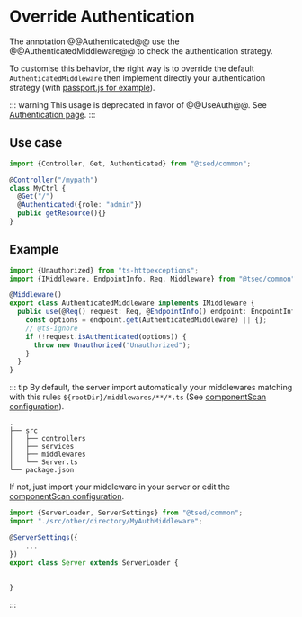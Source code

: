 # Override Authentication <Badge text="deprecated" type="warn" />

The annotation @@Authenticated@@ use the @@AuthenticatedMiddleware@@
to check the authentication strategy. 

To customise this behavior, the right way is to override the default `AuthenticatedMiddleware` then implement directly 
your authentication strategy (with [passport.js for example](/tutorials/passport.md)).

::: warning
This usage is deprecated in favor of @@UseAuth@@. See [Authentication page](https://tsed.io/docs/authentication.html#usage).
:::

## Use case

```typescript
import {Controller, Get, Authenticated} from "@tsed/common";

@Controller("/mypath")
class MyCtrl {
  @Get("/")
  @Authenticated({role: "admin"})
  public getResource(){}
}
```

## Example

```typescript
import {Unauthorized} from "ts-httpexceptions";
import {IMiddleware, EndpointInfo, Req, Middleware} from "@tsed/common";

@Middleware()
export class AuthenticatedMiddleware implements IMiddleware {
  public use(@Req() request: Req, @EndpointInfo() endpoint: EndpointInfo) {
    const options = endpoint.get(AuthenticatedMiddleware) || {};
    // @ts-ignore
    if (!request.isAuthenticated(options)) {
      throw new Unauthorized("Unauthorized");
    }
  }
}
```

::: tip
By default, the server import automatically your middlewares matching with this rules `${rootDir}/middlewares/**/*.ts` (See [componentScan configuration](/configuration.md)).

```
.
├── src
│   ├── controllers
│   ├── services
│   ├── middlewares
│   └── Server.ts
└── package.json
```

If not, just import your middleware in your server or edit the [componentScan configuration](/configuration.md).

```typescript
import {ServerLoader, ServerSettings} from "@tsed/common";
import "./src/other/directory/MyAuthMiddleware";

@ServerSettings({
    ...
})
export class Server extends ServerLoader {
  
 
}
```
:::
